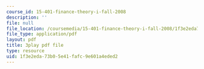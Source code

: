 ```yaml
---
course_id: 15-401-finance-theory-i-fall-2008
description: ''
file: null
file_location: /coursemedia/15-401-finance-theory-i-fall-2008/1f3e2eda73b05e41fafc9e601a4eded2_HdHlfiOAJyE.pdf
file_type: application/pdf
layout: pdf
title: 3play pdf file
type: resource
uid: 1f3e2eda-73b0-5e41-fafc-9e601a4eded2
---
```

